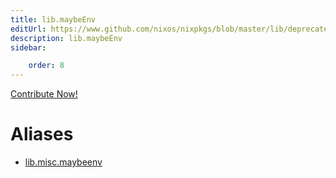 ```yaml
---
title: lib.maybeEnv
editUrl: https://www.github.com/nixos/nixpkgs/blob/master/lib/deprecated.nix#L14C14
description: lib.maybeEnv
sidebar:

    order: 8
---
```


<a href="https://www.github.com/nixos/nixpkgs/blob/master/lib/deprecated.nix#L14C14">Contribute Now!</a>


# Aliases

- [lib.misc.maybeenv](/nix-doc-comments/reference/lib/misc/lib-misc-maybeenv)


